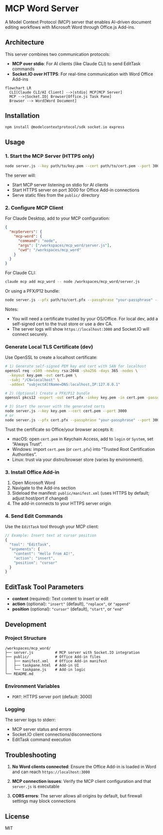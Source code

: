 # MCP Word Server

A Model Context Protocol (MCP) server that enables AI-driven document editing workflows with Microsoft Word through Office.js Add-ins.

## Architecture

This server combines two communication protocols:
- **MCP over stdio**: For AI clients (like Claude CLI) to send EditTask commands
- **Socket.IO over HTTPS**: For real-time communication with Word Office Add-ins

```mermaid
flowchart LR
  CLI[Claude CLI/AI Client] -->|stdio| MCP[MCP Server]
  MCP -->|Socket.IO| Browser[Office.js Task Pane]
  Browser --> Word[Word Document]
```

## Installation

```bash
npm install @modelcontextprotocol/sdk socket.io express
```

## Usage

### 1. Start the MCP Server (HTTPS only)

```bash
node server.js --key path/to/key.pem --cert path/to/cert.pem --port 3000
```

The server will:
- Start MCP server listening on stdio for AI clients
- Start HTTPS server on port 3000 for Office Add-in connections
- Serve static files from the `public/` directory

### 2. Configure MCP Client

For Claude Desktop, add to your MCP configuration:

```json
{
  "mcpServers": {
    "mcp-word": {
      "command": "node",
      "args": ["/workspaces/mcp_word/server.js"],
      "cwd": "/workspaces/mcp_word"
    }
  }
}
```

For Claude CLI:
```bash
claude mcp add mcp_word -- node /workspaces/mcp_word/server.js
```

Or using a PFX/P12 bundle:

```bash
node server.js --pfx path/to/cert.pfx --passphrase "your-passphrase" --port 3000
```

Notes:
- You will need a certificate trusted by your OS/Office. For local dev, add a self-signed cert to the trust store or use a dev CA.
- The server logs will show `https://localhost:3000` and Socket.IO will connect securely.

### Generate Local TLS Certificate (dev)

Use OpenSSL to create a localhost certificate:

```bash
# 1) Generate self-signed PEM key and cert with SAN for localhost
openssl req -x509 -newkey rsa:2048 -sha256 -days 365 -nodes \
  -keyout key.pem -out cert.pem \
  -subj "/CN=localhost" \
  -addext "subjectAltName=DNS:localhost,IP:127.0.0.1"

# 2) (Optional) Create a PFX/P12 bundle
openssl pkcs12 -export -out cert.pfx -inkey key.pem -in cert.pem -passout pass:your-passphrase

# 3) Start the server with the generated certs
node server.js --key key.pem --cert cert.pem --port 3000
# or
node server.js --pfx cert.pfx --passphrase "your-passphrase" --port 3000
```

Trust the certificate so Office/your browser accepts it:
- macOS: open `cert.pem` in Keychain Access, add to `login` or `System`, set “Always Trust”.
- Windows: import `cert.pem` (or `cert.pfx`) into “Trusted Root Certification Authorities”.
- Linux: trust via your distro/browser store (varies by environment).

### 3. Install Office Add-in

1. Open Microsoft Word
2. Navigate to the Add-ins section
3. Sideload the manifest: `public/manifest.xml` (uses HTTPS by default; adjust host/port if changed)
4. The add-in connects to your HTTPS server origin

### 4. Send Edit Commands

Use the `EditTask` tool through your MCP client:

```javascript
// Example: Insert text at cursor position
{
  "tool": "EditTask",
  "arguments": {
    "content": "Hello from AI!",
    "action": "insert",
    "position": "cursor"
  }
}
```

## EditTask Tool Parameters

- **content** (required): Text content to insert or edit
- **action** (optional): `"insert"` (default), `"replace"`, or `"append"`
- **position** (optional): `"cursor"` (default), `"start"`, or `"end"`

## Development

### Project Structure
```
/workspaces/mcp_word/
├── server.js          # MCP server with Socket.IO integration
├── public/            # Office Add-in files
│   ├── manifest.xml   # Office Add-in manifest
│   ├── taskpane.html  # Add-in UI
│   └── taskpane.js    # Add-in logic
└── README.md
```

### Environment Variables

- `PORT`: HTTPS server port (default: 3000)

### Logging

The server logs to stderr:
- MCP server status and errors
- Socket.IO client connections/disconnections
- EditTask command execution

## Troubleshooting

1. **No Word clients connected**: Ensure the Office Add-in is loaded in Word and can reach `https://localhost:3000`

2. **MCP connection issues**: Verify the MCP client configuration and that `server.js` is executable

3. **CORS errors**: The server allows all origins by default, but firewall settings may block connections

## License

MIT
